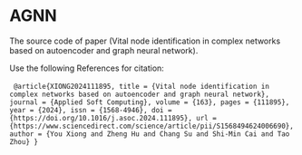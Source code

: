 # AGNN
The source code of paper (Vital node identification in complex networks based on autoencoder and graph neural network).

Use the following References for citation:

​```
@article{XIONG2024111895,
title = {Vital node identification in complex networks based on autoencoder and graph neural network},
journal = {Applied Soft Computing},
volume = {163},
pages = {111895},
year = {2024},
issn = {1568-4946},
doi = {https://doi.org/10.1016/j.asoc.2024.111895},
url = {https://www.sciencedirect.com/science/article/pii/S1568494624006690},
author = {You Xiong and Zheng Hu and Chang Su and Shi-Min Cai and Tao Zhou}
}
​```

